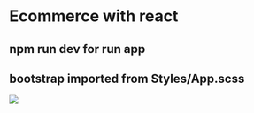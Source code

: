 # Ecommerce with react

## npm run dev for run app
## bootstrap imported from Styles/App.scss

![](gif.gif)
